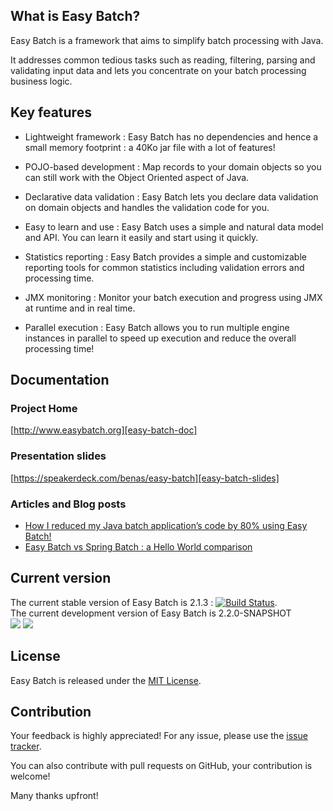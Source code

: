 ## What is Easy Batch?

Easy Batch is a framework that aims to simplify batch processing with Java.

It addresses common tedious tasks such as reading, filtering, parsing and validating input data and lets you concentrate on your batch processing business logic.

## Key features

 * Lightweight framework : Easy Batch has no dependencies and hence a small memory footprint : a 40Ko jar file with a lot of features!

 * POJO-based development : Map records to your domain objects so you can still work with the Object Oriented aspect of Java.</p>

 * Declarative data validation : Easy Batch lets you declare data validation on domain objects and handles the validation code for you.

 * Easy to learn and use : Easy Batch uses a simple and natural data model and API. You can learn it easily and start using it quickly.

 * Statistics reporting : Easy Batch provides a simple and customizable reporting tools for common statistics including validation errors and processing time.

 * JMX monitoring : Monitor your batch execution and progress using JMX at runtime and in real time.

 * Parallel execution : Easy Batch allows you to run multiple engine instances in parallel to speed up execution and reduce the overall processing time!

## Documentation

### Project Home
[http://www.easybatch.org][easy-batch-doc]

### Presentation slides
[https://speakerdeck.com/benas/easy-batch][easy-batch-slides]

### Articles and Blog posts
- [How I reduced my Java batch application’s code by 80% using Easy Batch!][easy-batch-post1]
- [Easy Batch vs Spring Batch : a Hello World comparison][easy-batch-post2]

## Current version

The current stable version of Easy Batch is 2.1.3 : [![Build Status](https://buildhive.cloudbees.com/job/benas/job/easy-batch/badge/icon)](https://buildhive.cloudbees.com/job/benas/job/easy-batch/).
<br/>
The current development version of Easy Batch is 2.2.0-SNAPSHOT
<br/>
<a href="https://buildhive.cloudbees.com/job/benas/job/easy-batch/"><img src="http://web-static-cloudfront.s3.amazonaws.com/images/badges/BuiltOnDEV.png"/></a>
<a href="http://www.jetbrains.com/idea/"><img src="https://raw.github.com/benas/easy-batch/master/site/img/misc/idea.png"/></a>

## License
Easy Batch is released under the [MIT License][].

## Contribution
Your feedback is highly appreciated! For any issue, please use the [issue tracker][].

You can also contribute with pull requests on GitHub, your contribution is welcome!

Many thanks upfront!

[easy-batch-doc]: http://www.easybatch.org
[easy-batch-slides]: https://speakerdeck.com/benas/easy-batch
[easy-batch-post1]: http://mahmoudbenhassine.com/2014/01/21/how-i-reduced-my-java-batch-applications-code-by-80-using-easy-batch/
[easy-batch-post2]: http://mahmoudbenhassine.wordpress.com/2014/03/03/spring-batch-vs-easy-batch-a-hello-world-comparison/
[MIT License]: http://opensource.org/licenses/mit-license.php/
[issue tracker]: https://github.com/benas/easy-batch/issues
